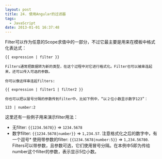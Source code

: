 ```yaml
---
layout: post
title: 24. 使用Angular的过滤器
tags:
  - JavaScript
date: 2013-01-01 16:37:48
---
```


Filter可以作为任意的Scope求值中的一部分，不过它最主要是用来在模板中格式化表达式：

    {{ expression | filter }}

    Filters通常把数据转为新的类型，在这个过程中对它进行格式化。Filter也可以被串连起来，还可以传入可选的参数。

    你可以像这样串连起filters:

    {{ expression | filter1 | filter2 }}

    你也可以把以冒号分隔的参数传到filter中，比如下例中，“以２位小数显示数字123”：

    123 | number:2

这里还有一些例子用来演示filter用法：

*   无filter: `{{1234.5678}}` => `1234.5678`
*   数字filter: `{{1234.5678|number}}` => `1,234.57`. 注意格式化之后的数字中，有一个逗号*   使用带参数的filter: `{{1234.5678|number:5}}` => `1,234.56780`. Filters可以带参数，且参数可选，它们使用冒号分隔。在本例中5即为传给number这个filter的参数，表示显示5位小数。